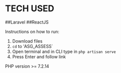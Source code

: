 # TECH USED

##Laravel
##ReactJS

Instructions on how to run:
1. Download files 
2. `cd` to 'ASG_ASSESS`
3. Open terminal and in CLI type in `php artisan serve`
4. Press Enter and follow link

PHP version >= 7.2.14